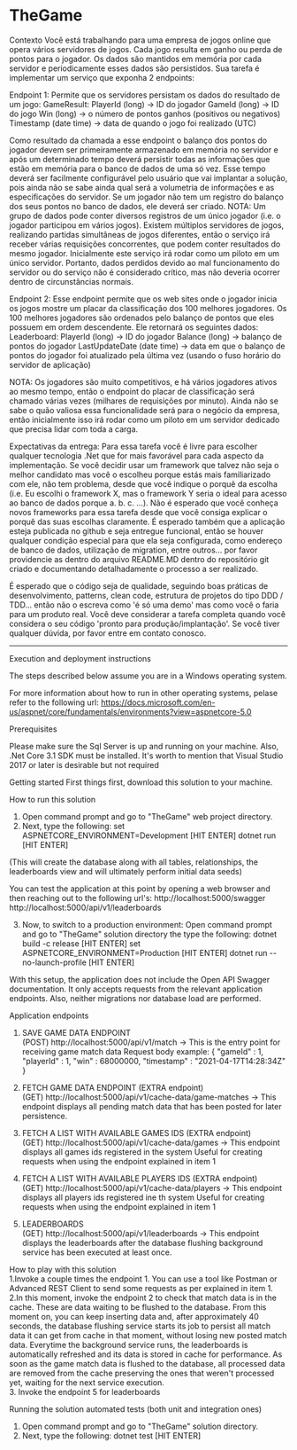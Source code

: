 # TheGame

Contexto
Você está trabalhando para uma empresa de jogos online que opera vários servidores de jogos. Cada jogo resulta em ganho ou perda de pontos
para o jogador.
Os dados são mantidos em memória por cada servidor e periodicamente esses dados são persistidos. Sua tarefa é implementar um serviço que
exponha 2 endpoints:

Endpoint 1:
Permite que os servidores persistam os dados do resultado de um jogo:
 GameResult: 
   PlayerId (long) -> ID do jogador
   GameId (long) -> ID do jogo 
   Win (long) -> o número de pontos ganhos (positivos ou negativos)
   Timestamp (date time) -> data de quando o jogo foi realizado (UTC)

Como resultado da chamada a esse endpoint o balanço dos pontos do jogador devem ser primeiramente armazenado em memória no servidor
e após um determinado tempo deverá persistir todas as informações que estão em memória para o banco de dados de uma só vez.
Esse tempo deverá ser facilmente configurável pelo usuário que vai implantar a solução, pois ainda não se sabe ainda qual será a 
volumetria de informações e as especificações do servidor. Se um jogador não tem um registro do balanço dos seus pontos no banco de dados,
ele deverá ser criado. NOTA: Um grupo de dados pode conter diversos registros de um único jogador (i.e. o jogador participou em vários
jogos).
Existem múltiplos servidores de jogos, realizando partidas simultâneas de jogos diferentes, então o serviço irá receber várias requisições
concorrentes, que podem conter resultados do mesmo jogador. Inicialmente este serviço irá rodar como um piloto em um único servidor.
Portanto, dados perdidos devido ao mal funcionamento do servidor ou do serviço não é considerado crítico, mas não deveria ocorrer dentro
de circunstâncias normais. 

Endpoint 2: 
Esse endpoint permite que os web sites onde o jogador inicia os jogos mostre um placar da classificação dos 100 melhores jogadores. Os
100 melhores jogadores são ordenados pelo balanço de pontos que eles possuem em ordem descendente.
Ele retornará os seguintes dados:
Leaderboard:
   PlayerId (long) -> ID do jogador
   Balance (long) -> balanço de pontos do jogador
   LastUpdateDate (date time) -> data em que o balanço de pontos do jogador foi atualizado pela última vez (usando o fuso horário do
   servidor de aplicação) 

NOTA:
Os jogadores são muito competitivos, e há vários jogadores ativos ao mesmo tempo, então o endpoint do placar de classificação será chamado
várias vezes (milhares de requisições por minuto). Ainda não se sabe o quão valiosa essa funcionalidade será para o negócio da empresa,
então inicialmente isso irá rodar como um piloto em um servidor dedicado que precisa lidar com toda a carga.

Expectativas da entrega:
Para essa tarefa você é livre para escolher qualquer tecnologia .Net que for mais favorável para cada aspecto da implementação.
Se você decidir usar um framework que talvez não seja o melhor candidato mas você o escolheu porque estás mais familiarizado com ele,
não tem problema, desde que você indique o porquê da escolha (i.e. Eu escolhi o framework X, mas o framework Y seria o ideal para
acesso ao banco de dados porque a. b. c. ...). Não é esperado que você conheça novos frameworks para essa tarefa desde que você consiga
explicar o porquê das suas escolhas claramente.
É esperado também que a aplicação esteja publicada no github e seja entregue funcional, então se houver qualquer condição especial para
que ela seja configurada, como endereço de banco de dados, utilização de migration, entre outros... por favor providencie as dentro do
arquivo README.MD dentro do repositório git criado e documentando detalhadamente o processo a ser realizado.

É esperado que o código seja de qualidade, seguindo boas práticas de desenvolvimento, patterns, clean code, estrutura de projetos do tipo
DDD / TDD... então não o escreva como 'é só uma demo' mas como você o faria para um produto real. Você deve considerar a tarefa completa
quando você considera o seu código 'pronto para produção/implantação'.
Se você tiver qualquer dúvida, por favor entre em contato conosco.

-----------------------------------------------------------------------------------------------------

Execution and deployment instructions

The steps described below assume you are in a Windows operating system.

For more information about how to run in other operating systems, pelase refer to the following url:
https://docs.microsoft.com/en-us/aspnet/core/fundamentals/environments?view=aspnetcore-5.0

Prerequisites

Please make sure the Sql Server is up and running on your machine.
Also, .Net Core 3.1 SDK must be installed.
It's worth to mention that Visual Studio 2017 or later is desirable but not required

Getting started
First things first, download this solution to your machine.

How to run this solution
1. Open command prompt and go to "TheGame" web project directory.
2. Next, type the following:
   set ASPNETCORE_ENVIRONMENT=Development [HIT ENTER]
   dotnet run [HIT ENTER]

(This will create the database along with all tables, relationships, the leaderboards view and will ultimately perform initial data seeds)

You can test the application at this point by opening a web browser and then reaching out to the following url's:
http://localhost:5000/swagger
http://localhost:5000/api/v1/leaderboards

3. Now, to switch to a production environment:
Open command prompt and go to "TheGame" solution directory the type the following:
 dotnet build -c release [HIT ENTER]
 set ASPNETCORE_ENVIRONMENT=Production [HIT ENTER]
 dotnet run --no-launch-profile [HIT ENTER]

With this setup, the application does not include the Open API Swagger documentation.
It only accepts requests from the relevant application endpoints.
Also, neither migrations nor database load are performed.

Application endpoints
1. SAVE GAME DATA ENDPOINT<br/>
(POST) http://localhost:5000/api/v1/match -> This is the entry point for receiving game match data
Request body example:
{
    "gameId" : 1,
    "playerId" : 1,
    "win" : 68000000,
    "timestamp" : "2021-04-17T14:28:34Z"
}

2. FETCH GAME DATA ENDPOINT (EXTRA endpoint)<br/>
(GET)  http://localhost:5000/api/v1/cache-data/game-matches -> This endpoint displays all pending match data that has been posted for later persistence.

3. FETCH A LIST WITH AVAILABLE GAMES IDS (EXTRA endpoint)<br/>
(GET)  http://localhost:5000/api/v1/cache-data/games -> This endpoint displays all games ids registered in the system
Useful for creating requests when using the endpoint explained in item 1

4. FETCH A LIST WITH AVAILABLE PLAYERS IDS  (EXTRA endpoint)<br/>
(GET)  http://localhost:5000/api/v1/cache-data/players -> This endpoint displays all players ids registered ine th system
Useful for creating requests when using the endpoint explained in item 1

5. LEADERBOARDS<br/>
(GET)  http://localhost:5000/api/v1/leaderboards -> This endpoint displays the leaderboards after the database flushing background service
has been executed at least once.

How to play with this solution<br/>
1.Invoke a couple times the endpoint 1. You can use a tool like Postman or Advanced REST Client to send some requests as per explained in item 1.<br/>
2.In this moment, invoke the endpoint 2 to check that match data is in the cache. These are data waiting to be flushed to the database.
From this moment on, you can keep inserting data and, after approximately 40 seconds, the database flushing service starts its job to persist all match data
it can get from cache in that moment, without losing new posted match data.
Everytime the background service runs, the leaderboards is automatically refreshed and its data is stored in cache for performance.
As soon as the game match data is flushed to the database, all processed data are removed from the cache preserving the ones that weren't processed yet,
waiting for the next service execution.<br/>
3. Invoke the endpoint 5 for leaderboards

Running the solution automated tests (both unit and integration ones)
1. Open command prompt and go to "TheGame" solution directory.
2. Next, type the following:
   dotnet test [HIT ENTER]
